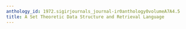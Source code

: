 ```yaml
---
anthology_id: 1972.sigirjournals_journal-ir0anthology0volumeA7A4.5
title: A Set Theoretic Data Structure and Retrieval Language
---
```

